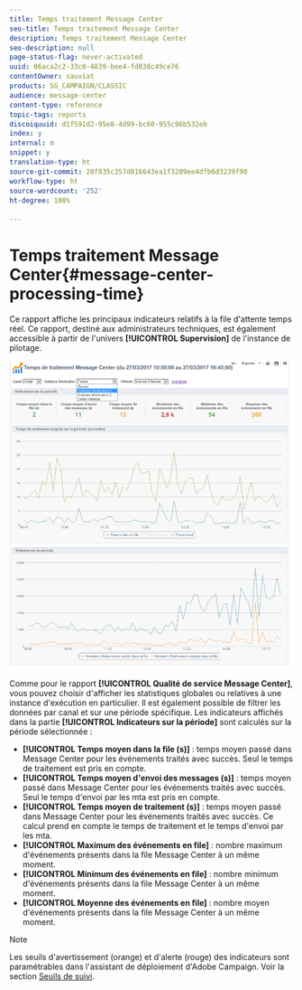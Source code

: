 ```yaml
---
title: Temps traitement Message Center
seo-title: Temps traitement Message Center
description: Temps traitement Message Center
seo-description: null
page-status-flag: never-activated
uuid: 06aca2c2-33c0-4839-bee4-fd838c49ce76
contentOwner: sauviat
products: SG_CAMPAIGN/CLASSIC
audience: message-center
content-type: reference
topic-tags: reports
discoiquuid: d1f591d2-95e8-4d99-bc60-955c96b532eb
index: y
internal: n
snippet: y
translation-type: ht
source-git-commit: 20f835c357d016643ea1f3209ee4dfb6d3239f90
workflow-type: ht
source-wordcount: '252'
ht-degree: 100%

---
```



# Temps traitement Message Center{#message-center-processing-time}

Ce rapport affiche les principaux indicateurs relatifs à la file d&#39;attente temps réel. Ce rapport, destiné aux administrateurs techniques, est également accessible à partir de l&#39;univers **[!UICONTROL Supervision]** de l&#39;instance de pilotage.

![](assets/mc_reports_2.png)

Comme pour le rapport **[!UICONTROL Qualité de service Message Center]**, vous pouvez choisir d&#39;afficher les statistiques globales ou relatives à une instance d&#39;exécution en particulier. Il est également possible de filtrer les données par canal et sur une période spécifique. Les indicateurs affichés dans la partie **[!UICONTROL Indicateurs sur la période]** sont calculés sur la période sélectionnée :

* **[!UICONTROL Temps moyen dans la file (s)]** : temps moyen passé dans Message Center pour les événements traités avec succès. Seul le temps de traitement est pris en compte.
* **[!UICONTROL Temps moyen d&#39;envoi des messages (s)]** : temps moyen passé dans Message Center pour les événements traités avec succès. Seul le temps d&#39;envoi par les mta est pris en compte.
* **[!UICONTROL Temps moyen de traitement (s)]** : temps moyen passé dans Message Center pour les événements traités avec succès. Ce calcul prend en compte le temps de traitement et le temps d&#39;envoi par les mta.
* **[!UICONTROL Maximum des événements en file]** : nombre maximum d&#39;événements présents dans la file Message Center à un même moment.
* **[!UICONTROL Minimum des événements en file]** : nombre minimum d&#39;événements présents dans la file Message Center à un même moment.
* **[!UICONTROL Moyenne des événements en file]** : nombre moyen d&#39;événements présents dans la file Message Center à un même moment.

>[!NOTE]
>
>Les seuils d&#39;avertissement (orange) et d&#39;alerte (rouge) des indicateurs sont paramétrables dans l&#39;assistant de déploiement d&#39;Adobe Campaign. Voir la section [Seuils de suivi](../../message-center/using/monitoring-thresholds.md).

